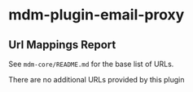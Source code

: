 # mdm-plugin-email-proxy

## Url Mappings Report

See `mdm-core/README.md` for the base list of URLs.

There are no additional URLs provided by this plugin
